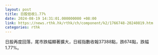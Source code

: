 ```yaml
---
layout: post
title: 日股低收1.77%
date: 2024-08-19 14:31:01.000000000 +08:00
link: https://news.rthk.hk/rthk/ch/component/k2/1766748-20240819.htm
categories: rthk
---
```


日股再度回落，尾市跌幅顯著擴大，日經指數收報37388點，跌674點，跌幅1.77%。
